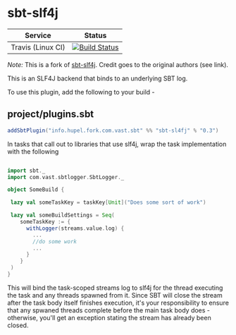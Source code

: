 sbt-slf4j
=========

| Service                   | Status |
| ------------------------- | ------ |
| Travis (Linux CI)         | [![Build Status](https://travis-ci.org/larsrh/sbt-slf4j.svg?branch=fork)](https://travis-ci.org/larsrh/sbt-slf4j) |

_Note:_ This is a fork of [sbt-slf4j](https://github.com/sbt-slf4j/sbt-slf4j).
Credit goes to the original authors (see link).

This is an SLF4J backend that binds to an underlying SBT log.

To use this plugin, add the following to your build -

## project/plugins.sbt

```scala
addSbtPlugin("info.hupel.fork.com.vast.sbt" %% "sbt-sl4fj" % "0.3")
```

In tasks that call out to libraries that use slf4j, wrap the task implementation with the following

```scala

import sbt._
import com.vast.sbtlogger.SbtLogger._

object SomeBuild {

 lazy val someTaskKey = taskKey[Unit]("Does some sort of work")

 lazy val someBuildSettings = Seq(
    someTaskKey := {
      withLogger(streams.value.log) {
        ...
        //do some work
        ...
      }
    }
 )
}

```

This will bind the task-scoped streams log to slf4j for the thread executing the task and any threads spawned from it.
Since SBT will close the stream after the task body itself finishes execution, it's your responsibility to ensure that
any spwaned threads complete before the main task body does - otherwise, you'll get an exception stating the
stream has already been closed.
